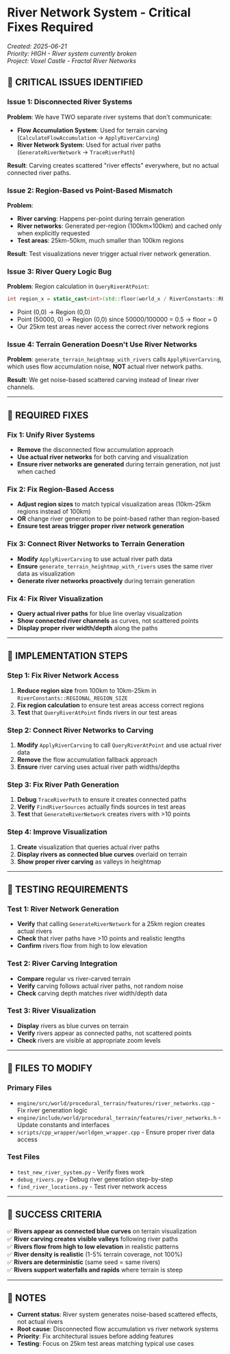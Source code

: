 # River Network System - Critical Fixes Required

*Created: 2025-06-21*  
*Priority: HIGH - River system currently broken*  
*Project: Voxel Castle - Fractal River Networks*

## 🚨 CRITICAL ISSUES IDENTIFIED

### **Issue 1: Disconnected River Systems**
**Problem**: We have TWO separate river systems that don't communicate:
- **Flow Accumulation System**: Used for terrain carving (`CalculateFlowAccumulation` → `ApplyRiverCarving`)
- **River Network System**: Used for actual river paths (`GenerateRiverNetwork` → `TraceRiverPath`)

**Result**: Carving creates scattered "river effects" everywhere, but no actual connected river paths.

### **Issue 2: Region-Based vs Point-Based Mismatch**
**Problem**: 
- **River carving**: Happens per-point during terrain generation
- **River networks**: Generated per-region (100km×100km) and cached only when explicitly requested
- **Test areas**: 25km-50km, much smaller than 100km regions

**Result**: Test visualizations never trigger actual river network generation.

### **Issue 3: River Query Logic Bug**
**Problem**: Region calculation in `QueryRiverAtPoint`:
```cpp
int region_x = static_cast<int>(std::floor(world_x / RiverConstants::REGIONAL_REGION_SIZE));
```
- Point (0,0) → Region (0,0)
- Point (50000, 0) → Region (0,0) since 50000/100000 = 0.5 → floor = 0
- Our 25km test areas never access the correct river network regions

### **Issue 4: Terrain Generation Doesn't Use River Networks**
**Problem**: `generate_terrain_heightmap_with_rivers` calls `ApplyRiverCarving`, which uses flow accumulation noise, **NOT** actual river network paths.

**Result**: We get noise-based scattered carving instead of linear river channels.

---

## 🔧 REQUIRED FIXES

### **Fix 1: Unify River Systems**
- **Remove** the disconnected flow accumulation approach
- **Use actual river networks** for both carving and visualization
- **Ensure river networks are generated** during terrain generation, not just when cached

### **Fix 2: Fix Region-Based Access**
- **Adjust region sizes** to match typical visualization areas (10km-25km regions instead of 100km)
- **OR** change river generation to be point-based rather than region-based
- **Ensure test areas trigger proper river network generation**

### **Fix 3: Connect River Networks to Terrain Generation**
- **Modify** `ApplyRiverCarving` to use actual river path data
- **Ensure** `generate_terrain_heightmap_with_rivers` uses the same river data as visualization
- **Generate river networks proactively** during terrain generation

### **Fix 4: Fix River Visualization**
- **Query actual river paths** for blue line overlay visualization
- **Show connected river channels** as curves, not scattered points
- **Display proper river width/depth** along the paths

---

## 🎯 IMPLEMENTATION STEPS

### **Step 1: Fix River Network Access**
1. **Reduce region size** from 100km to 10km-25km in `RiverConstants::REGIONAL_REGION_SIZE`
2. **Fix region calculation** to ensure test areas access correct regions
3. **Test** that `QueryRiverAtPoint` finds rivers in our test areas

### **Step 2: Connect River Networks to Carving**
1. **Modify** `ApplyRiverCarving` to call `QueryRiverAtPoint` and use actual river data
2. **Remove** the flow accumulation fallback approach
3. **Ensure** river carving uses actual river path widths/depths

### **Step 3: Fix River Path Generation**
1. **Debug** `TraceRiverPath` to ensure it creates connected paths
2. **Verify** `FindRiverSources` actually finds sources in test areas
3. **Test** that `GenerateRiverNetwork` creates rivers with >10 points

### **Step 4: Improve Visualization**
1. **Create** visualization that queries actual river paths
2. **Display rivers as connected blue curves** overlaid on terrain
3. **Show proper river carving** as valleys in heightmap

---

## 🧪 TESTING REQUIREMENTS

### **Test 1: River Network Generation**
- **Verify** that calling `GenerateRiverNetwork` for a 25km region creates actual rivers
- **Check** that river paths have >10 points and realistic lengths
- **Confirm** rivers flow from high to low elevation

### **Test 2: River Carving Integration**
- **Compare** regular vs river-carved terrain
- **Verify** carving follows actual river paths, not random noise
- **Check** carving depth matches river width/depth data

### **Test 3: River Visualization**
- **Display** rivers as blue curves on terrain
- **Verify** rivers appear as connected paths, not scattered points
- **Check** rivers are visible at appropriate zoom levels

---

## 📁 FILES TO MODIFY

### **Primary Files**
- `engine/src/world/procedural_terrain/features/river_networks.cpp` - Fix river generation logic
- `engine/include/world/procedural_terrain/features/river_networks.h` - Update constants and interfaces
- `scripts/cpp_wrapper/worldgen_wrapper.cpp` - Ensure proper river data access

### **Test Files**
- `test_new_river_system.py` - Verify fixes work
- `debug_rivers.py` - Debug river generation step-by-step
- `find_river_locations.py` - Test river network access

---

## 🎯 SUCCESS CRITERIA

✅ **Rivers appear as connected blue curves** on terrain visualization  
✅ **River carving creates visible valleys** following river paths  
✅ **Rivers flow from high to low elevation** in realistic patterns  
✅ **River density is realistic** (1-5% terrain coverage, not 100%)  
✅ **Rivers are deterministic** (same seed = same rivers)  
✅ **Rivers support waterfalls and rapids** where terrain is steep  

---

## 📝 NOTES

- **Current status**: River system generates noise-based scattered effects, not actual rivers
- **Root cause**: Disconnected flow accumulation vs river network systems
- **Priority**: Fix architectural issues before adding features
- **Testing**: Focus on 25km test areas matching typical use cases
